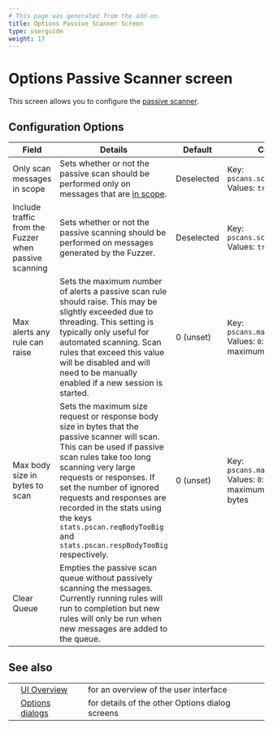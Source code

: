 ```yaml
---
# This page was generated from the add-on.
title: Options Passive Scanner Screen
type: userguide
weight: 17
---
```


# Options Passive Scanner screen


This screen allows you to configure the [passive
scanner](/docs/desktop/start/features/pscan/).

## Configuration Options

|                         Field                         |                                                                                                                                                                                 Details                                                                                                                                                                                  |  Default   |                                      Config File                                      |
|-------------------------------------------------------|--------------------------------------------------------------------------------------------------------------------------------------------------------------------------------------------------------------------------------------------------------------------------------------------------------------------------------------------------------------------------|------------|---------------------------------------------------------------------------------------|
| Only scan messages in scope                           | Sets whether or not the passive scan should be performed only on messages that are [in scope](/docs/desktop/start/features/scope/).                                                                                                                                                                                                                                      | Deselected | Key: `pscans.scanOnlyInScope` Values: `true` or `false`                               |
| Include traffic from the Fuzzer when passive scanning | Sets whether or not the passive scanning should be performed on messages generated by the Fuzzer.                                                                                                                                                                                                                                                                        | Deselected | Key: `pscans.scanFuzzerMessages` Values: `true` or `false`                            |
| Max alerts any rule can raise                         | Sets the maximum number of alerts a passive scan rule should raise. This may be slightly exceeded due to threading. This setting is typically only useful for automated scanning. Scan rules that exceed this value will be disabled and will need to be manually enabled if a new session is started.                                                                   | 0 (unset)  | Key: `pscans.maxAlertsPerRule` Values: `0`: unset or the maximum number of alerts     |
| Max body size in bytes to scan                        | Sets the maximum size request or response body size in bytes that the passive scanner will scan. This can be used if passive scan rules take too long scanning very large requests or responses. If set the number of ignored requests and responses are recorded in the stats using the keys `stats.pscan.reqBodyTooBig` and `stats.pscan.respBodyTooBig` respectively. | 0 (unset)  | Key: `pscans.maxBodySizeInBytes` Values: `0`: unset or the maximum body size in bytes |
| Clear Queue                                           | Empties the passive scan queue without passively scanning the messages. Currently running rules will run to completion but new rules will only be run when new messages are added to the queue.                                                                                                                                                                          |            |                                                                                       |

## See also

|   |                                                      |                                                 |
|---|------------------------------------------------------|-------------------------------------------------|
|   | [UI Overview](/docs/desktop/ui/)                     | for an overview of the user interface           |
|   | [Options dialogs](/docs/desktop/ui/dialogs/options/) | for details of the other Options dialog screens |
